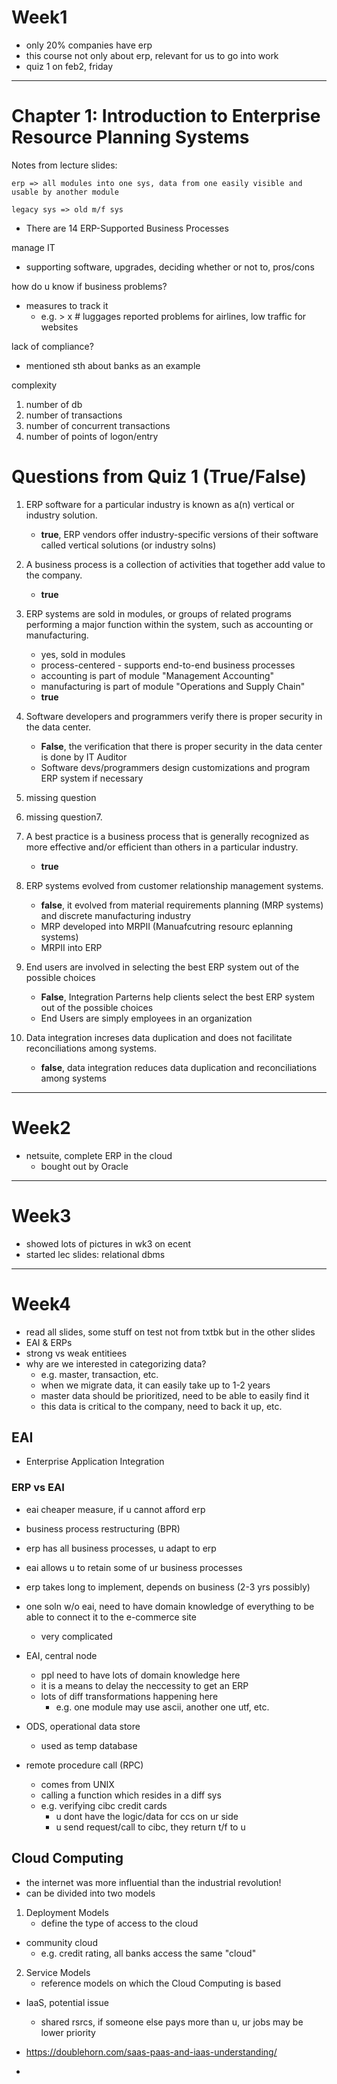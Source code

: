 # Week1
- only 20% companies have erp
- this course not only about erp, relevant for us to go into work
- quiz 1 on feb2, friday
---

# Chapter 1: Introduction to Enterprise Resource Planning Systems
Notes from lecture slides:
```
erp => all modules into one sys, data from one easily visible and usable by another module 
```
```
legacy sys => old m/f sys 
```
- There are 14 ERP-Supported Business Processes

manage IT 
- supporting software, upgrades, deciding whether or not to, pros/cons

how do u know if business problems?
- measures to track it
    - e.g. > x # luggages reported problems for airlines, low traffic for websites

lack of compliance?
- mentioned sth about banks as an example

complexity
1. number of db
2. number of transactions
3. number of concurrent transactions
4. number of points of logon/entry

#  Questions from Quiz 1 (True/False)
1. ERP software for a particular industry is known as a(n) vertical or industry solution.
    - **true**, ERP vendors offer industry-specific versions of their software called vertical solutions (or industry solns)

2. A business process is a collection of activities that together add value to the company.
    - **true**

3. ERP systems are sold in modules, or groups of related programs performing a major function within the system, such as accounting or manufacturing.
    - yes, sold in modules
    - process-centered - supports end-to-end business processes
    - accounting is part of module "Management Accounting"
    - manufacturing is part of module "Operations and Supply Chain"
    - **true**

4. Software developers and programmers verify there is proper security in the data center.
    - **False**, the verification that there is proper security in the data center is done by IT Auditor
    - Software devs/programmers design customizations and program ERP system if necessary

5. missing question

6. missing question7. 

7. A best practice is a business process that is generally recognized as more effective and/or efficient than others in a particular industry.
    - **true**

8. ERP systems evolved from customer relationship management systems.
    - **false**, it evolved from material requirements planning (MRP systems) and discrete manufacturing industry
    - MRP developed into MRPII (Manuafcutring resourc eplanning systems)
    - MRPII into ERP

9. End users are involved in selecting the best ERP system out of the possible choices
    - **False**, Integration Parterns help clients select the best ERP system out of the possible choices
    - End Users are simply employees in an organization

10. Data integration increses data duplication and does not facilitate reconciliations among systems.
    -  **false**, data integration reduces data duplication and reconciliations among systems
---

# Week2
- netsuite, complete ERP in the cloud
    - bought out by Oracle

---

# Week3
- showed lots of pictures in wk3 on ecent
- started lec slides: relational dbms

---

# Week4
- read all slides, some stuff on test not from txtbk but in the other slides
- EAI & ERPs
- strong vs weak entitiees
- why are we interested in categorizing data?
    - e.g. master, transaction, etc.
    - when we migrate data, it can easily take up to 1-2 years
    - master data should be prioritized, need to be able to easily find it
    - this data is critical to the company, need to back it up, etc.

## EAI
- Enterprise Application Integration

### ERP vs EAI
- eai cheaper measure, if u cannot afford erp
- business process restructuring (BPR)
- erp has all business processes, u adapt to erp
- eai allows u to retain some of ur business processes
- erp takes long to implement, depends on business (2-3 yrs possibly)

- one soln w/o eai, need to have domain knowledge of everything to be able to connect it to the e-commerce site
    - very complicated

- EAI, central node
    - ppl need to have lots of domain knowledge here
    - it is a means to delay the neccessity to get an ERP
    - lots of diff transformations happening here
        - e.g. one module may use ascii, another one utf, etc.

- ODS, operational data store
    - used as temp database

- remote procedure call (RPC)
    - comes from UNIX
    - calling a function which resides in a diff sys
    - e.g. verifying cibc credit cards
        - u dont have the logic/data for ccs on ur side
        - u send request/call to cibc, they return t/f to u

## Cloud Computing
- the internet was more influential than the industrial revolution!
- can be divided into two models
1. Deployment Models
    - define the type of access to the cloud

- community cloud
    - e.g. credit rating, all banks access the same "cloud"

2. Service Models
    - reference models on which the Cloud Computing is based

- IaaS, potential issue
    - shared rsrcs, if someone else pays more than u, ur jobs may be lower priority

- https://doublehorn.com/saas-paas-and-iaas-understanding/

- 